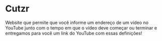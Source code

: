 Cutzr
=====
Website que permite que você informe um endereço de um vídeo no YouTube junto com o tempo em que o vídeo
deve começar ou terminar e entregamos para você um link do YouTube com essas definições!